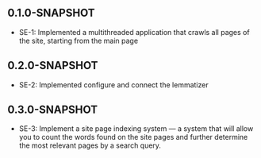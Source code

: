 ## 0.1.0-SNAPSHOT
* SE-1: Implemented a multithreaded application that crawls all pages
  of the site, starting from the main page

## 0.2.0-SNAPSHOT
* SE-2: Implemented configure and connect the lemmatizer

## 0.3.0-SNAPSHOT
* SE-3: Implement a site page indexing system — a system that
  will allow you to count the words found on the site pages and further determine the most
  relevant pages by a search query.